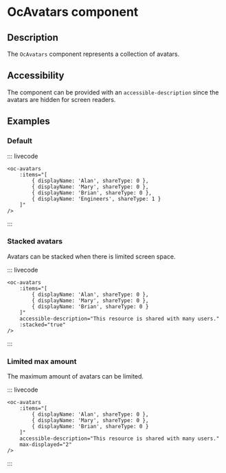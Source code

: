 # OcAvatars component

## Description

The `OcAvatars` component represents a collection of avatars.

## Accessibility

The component can be provided with an `accessible-description` since the avatars are hidden for screen readers.

## Examples

### Default

::: livecode
```vue
<oc-avatars
	:items="[
		{ displayName: 'Alan', shareType: 0 },
		{ displayName: 'Mary', shareType: 0 },
		{ displayName: 'Brian', shareType: 0 },
		{ displayName: 'Engineers', shareType: 1 }
	]"
/>
```
:::

### Stacked avatars

Avatars can be stacked when there is limited screen space.

::: livecode
```vue
<oc-avatars
	:items="[
		{ displayName: 'Alan', shareType: 0 },
		{ displayName: 'Mary', shareType: 0 },
		{ displayName: 'Brian', shareType: 0 }
	]"
	accessible-description="This resource is shared with many users."
	:stacked="true"
/>
```
:::

### Limited max amount

The maximum amount of avatars can be limited.

::: livecode
```vue
<oc-avatars
	:items="[
		{ displayName: 'Alan', shareType: 0 },
		{ displayName: 'Mary', shareType: 0 },
		{ displayName: 'Brian', shareType: 0 }
	]"
	accessible-description="This resource is shared with many users."
	max-displayed="2"
/>
```
:::
